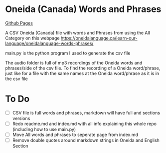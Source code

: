 # Oneida (Canada) Words and Phrases
[Github Pages](https://cutthroat78.github.io/Oneida-Canada-Words-and-Phrases/)

A CSV Oneida (Canada) file with words and Phrases from using the All Category on this webpage https://oneidalanguage.ca/learn-our-language/oneidalanguage-words-phrases/ 

main.py is the python program I used to generate the csv file

The audio folder is full of mp3 recordings of the Oneida words and phrases/side of the csv file. To find the recording of a Oneida word/phrase, just like for a file with the same names at the Oneida word/phrase as it is in the csv file

# To Do
- [ ] CSV file is full words and phrases, markdown will have full and sections versions
- [ ] Redo readme.md and index.md with all info explaining this whole repo (including how to use main.py)
- [ ] Move All words and phrases to seperate page from index.md
- [ ] Remove double quotes around markdown strings in Oneida and English Section
